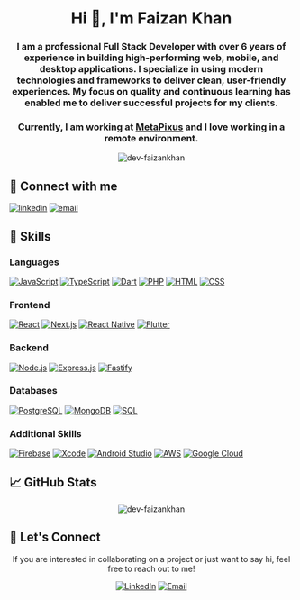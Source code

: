 <h1 align="center">Hi 👋, I'm Faizan Khan</h1>
<h3 align="center">
I am a professional Full Stack Developer with over 6 years of experience in building high-performing web, mobile, and desktop applications. I specialize in using modern technologies and frameworks to deliver clean, user-friendly experiences. My focus on quality and continuous learning has enabled me to deliver successful projects for my clients.
</h3>

<h3 align="center">
Currently, I am working at <a href="https://metapixus.com" target="_blank">MetaPixus</a> and I love working in a remote environment.
</h3>

<p align="center">
  <img src="https://komarev.com/ghpvc/?username=dev-faizankhan&label=Profile%20views&color=0e75b6&style=flat" alt="dev-faizankhan" />
</p>

## 🔗 Connect with me

[![linkedin](https://img.shields.io/badge/linkedin-0A66C2?style=for-the-badge&logo=linkedin&logoColor=white)](https://www.linkedin.com/in/dev-faizan)
[![email](https://img.shields.io/badge/email-D14836?style=for-the-badge&logo=gmail&logoColor=white)](mailto:dev.faizankhn@gmail.com)

## 💼 Skills

### Languages

<p>
  <a href="https://developer.mozilla.org/en-US/docs/Web/JavaScript" target="_blank"><img src="https://img.shields.io/badge/JavaScript-F7DF1E?style=for-the-badge&logo=javascript&logoColor=black" alt="JavaScript" title="JavaScript" /></a>
  <a href="https://www.typescriptlang.org/" target="_blank"><img src="https://img.shields.io/badge/TypeScript-007ACC?style=for-the-badge&logo=typescript&logoColor=white" alt="TypeScript" title="TypeScript" /></a>
  <a href="https://dart.dev/" target="_blank"><img src="https://img.shields.io/badge/Dart-0175C2?style=for-the-badge&logo=dart&logoColor=white" alt="Dart" title="Dart" /></a>
  <a href="https://www.php.net/" target="_blank"><img src="https://img.shields.io/badge/PHP-777BB4?style=for-the-badge&logo=php&logoColor=white" alt="PHP" title="PHP" /></a>
  <a href="https://developer.mozilla.org/en-US/docs/Web/HTML" target="_blank"><img src="https://img.shields.io/badge/HTML-E34F26?style=for-the-badge&logo=html5&logoColor=white" alt="HTML" title="HTML" /></a>
  <a href="https://developer.mozilla.org/en-US/docs/Web/CSS" target="_blank"><img src="https://img.shields.io/badge/CSS-1572B6?style=for-the-badge&logo=css3&logoColor=white" alt="CSS" title="CSS" /></a>
</p>

### Frontend

<p>
  <a href="https://reactjs.org/" target="_blank"><img src="https://img.shields.io/badge/React-61DAFB?style=for-the-badge&logo=react&logoColor=black" alt="React" title="React" /></a>
  <a href="https://nextjs.org/" target="_blank"><img src="https://img.shields.io/badge/Next.js-000000?style=for-the-badge&logo=nextdotjs&logoColor=white" alt="Next.js" title="Next.js" /></a>
  <a href="https://reactnative.dev/" target="_blank"><img src="https://img.shields.io/badge/React_Native-61DAFB?style=for-the-badge&logo=react&logoColor=black" alt="React Native" title="React Native" /></a>
  <a href="https://flutter.dev/" target="_blank"><img src="https://img.shields.io/badge/Flutter-02569B?style=for-the-badge&logo=flutter&logoColor=white" alt="Flutter" title="Flutter" /></a>
</p>

### Backend

<p>
  <a href="https://nodejs.org/" target="_blank"><img src="https://img.shields.io/badge/Node.js-339933?style=for-the-badge&logo=nodedotjs&logoColor=white" alt="Node.js" title="Node.js" /></a>
  <a href="https://expressjs.com/" target="_blank"><img src="https://img.shields.io/badge/Express.js-000000?style=for-the-badge&logo=express&logoColor=white" alt="Express.js" title="Express.js" /></a>
  <a href="https://www.fastify.io/" target="_blank"><img src="https://img.shields.io/badge/Fastify-000000?style=for-the-badge&logo=fastify&logoColor=white" alt="Fastify" title="Fastify" /></a>
</p>

### Databases

<p>
  <a href="https://www.postgresql.org/" target="_blank"><img src="https://img.shields.io/badge/PostgreSQL-336791?style=for-the-badge&logo=postgresql&logoColor=white" alt="PostgreSQL" title="PostgreSQL" /></a>
  <a href="https://www.mongodb.com/" target="_blank"><img src="https://img.shields.io/badge/MongoDB-47A248?style=for-the-badge&logo=mongodb&logoColor=white" alt="MongoDB" title="MongoDB" /></a>
  <a href="https://www.mysql.com/" target="_blank"><img src="https://img.shields.io/badge/SQL-4479A1?style=for-the-badge&logo=sql&logoColor=white" alt="SQL" title="SQL" /></a>
</p>

### Additional Skills

<p>
  <a href="https://firebase.google.com/" target="_blank"><img src="https://img.shields.io/badge/Firebase-FFCA28?style=for-the-badge&logo=firebase&logoColor=black" alt="Firebase" title="Firebase" /></a>
  <a href="https://developer.apple.com/xcode/" target="_blank"><img src="https://img.shields.io/badge/Xcode-1575F9?style=for-the-badge&logo=xcode&logoColor=white" alt="Xcode" title="Xcode" /></a>
  <a href="https://developer.android.com/studio" target="_blank"><img src="https://img.shields.io/badge/Android_Studio-3DDC84?style=for-the-badge&logo=android-studio&logoColor=white" alt="Android Studio" title="Android Studio" /></a>
  <a href="https://aws.amazon.com/" target="_blank"><img src="https://img.shields.io/badge/AWS-232F3E?style=for-the-badge&logo=amazon-aws&logoColor=white" alt="AWS" title="AWS" /></a>
  <a href="https://cloud.google.com/" target="_blank"><img src="https://img.shields.io/badge/Google_Cloud-4285F4?style=for-the-badge&logo=google-cloud&logoColor=white" alt="Google Cloud" title="Google Cloud" /></a>
</p>

<!-- ## 🚀 Projects

### Project 1
[Project 1 Name](https://github.com/yourusername/project1) - Brief description of the project.

### Project 2
[Project 2 Name](https://github.com/yourusername/project2) - Brief description of the project.

### Project 3
[Project 3 Name](https://github.com/yourusername/project3) - Brief description of the project.

## 🏆 Certifications

- [Certification 1](https://linktocertification.com) - Brief description of the certification.
- [Certification 2](https://linktocertification.com) - Brief description of the certification.

## ✍️ Blog Posts

- [Blog Post 1](https://linktoblogpost.com) - Brief description of the blog post.
- [Blog Post 2](https://linktoblogpost.com) - Brief description of the blog post. -->

## 📈 GitHub Stats

<p align="center">
  <img src="https://github-readme-stats.vercel.app/api?username=dev-faizankhan&show_icons=true&theme=radical" alt="dev-faizankhan" />
</p>

## 🤝 Let's Connect

<p align="center">
  If you are interested in collaborating on a project or just want to say hi, feel free to reach out to me!
</p>
<p align="center">
  <a href="https://www.linkedin.com/in/dev-faizan" target="_blank"><img src="https://img.shields.io/badge/linkedin-0A66C2?style=for-the-badge&logo=linkedin&logoColor=white" alt="LinkedIn" title="LinkedIn" /></a>
  <a href="mailto:dev.faizankhn@gmail.com" target="_blank"><img src="https://img.shields.io/badge/email-D14836?style=for-the-badge&logo=gmail&logoColor=white" alt="Email" title="Email" /></a>
</p>

